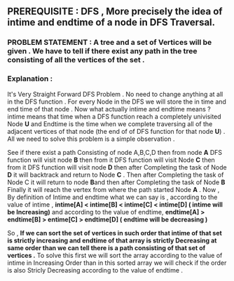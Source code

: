 ## PREREQUISITE : DFS , More precisely the idea of intime and endtime of a node in DFS Traversal.

### PROBLEM STATEMENT : A tree and a set of Vertices will be given . We have to tell if there exist any path in the tree consisting of all the vertices of the set .

### Explanation : 
It's Very Straight Forward DFS Problem . No need to change anything at all in the DFS function . For every Node in the DFS we will store the in time and end time
of that node . Now what actually intime and endtime means ? intime means that time when a DFS function reach a completely univisited Node **U** and Endtime is the time when we 
complete traversing all of the adjacent vertices of that node (the end of of DFS function for that node **U**) . All we need to solve this problem is a simple 
observation .     

See if there exist a path Consisting of node A,B,C,D then from node **A** DFS function will visit node **B** then from it DFS function will visit Node **C** then from it 
DFS function will visit node **D** then after Completing the task of Node **D** it will backtrack and return to Node **C** . Then after Completing the task of Node C it will 
return to node **B**and then after Completing the task of Node **B** Finally it will reach the vertex from where the path started Node **A** . 
Now , By definition of Intime and endtime what we can say is , 
according to the value of intime , **intime[A] < intime[B] < intime[C] < intime[D] ( intime will be Increasing)**
and according to the value of endtime, **endtime[A] > endtime[B] > entime[C] > endtime[D] ( endtime will be decreasing )**

So , **If we can sort the set of vertices in such order that intime of that set is strictly increasing and endtime of that array is strictly Decreasing at same order
than we can tell there is a path consisting of that set of vertices .**
To solve this first we will sort the array according to the value of intime in Increasing Order than in this sorted array we will check if the order is also Stricly Decreasing 
according to the value of endtime .
